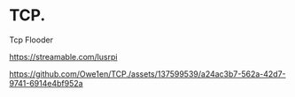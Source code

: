 # TCP.
Tcp Flooder


https://streamable.com/lusrpi





 


https://github.com/Owe1en/TCP./assets/137599539/a24ac3b7-562a-42d7-9741-6914e4bf952a

